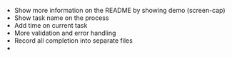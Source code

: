 * Show more information on the README by showing demo (screen-cap)
* Show task name on the process
* Add time on current task
* More validation and error handling
* Record all completion into separate files 
* 